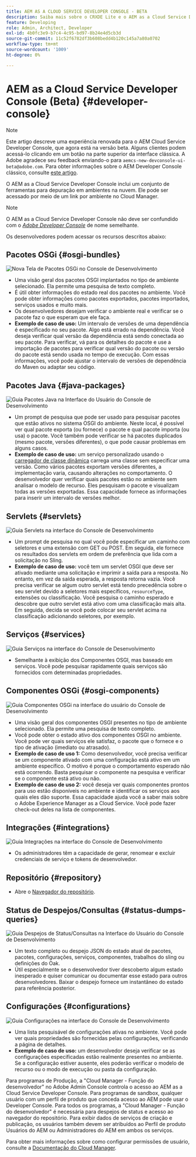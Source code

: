 ```yaml
---
title: AEM AS A CLOUD SERVICE DEVELOPER CONSOLE - BETA
description: Saiba mais sobre o CRXDE Lite e o AEM as a Cloud Service Developer Console.
feature: Developing
role: Admin, Architect, Developer
exl-id: 4b0fc3e9-b7c4-4c95-bd97-8b24e4d5cb3d
source-git-commit: 11c52f6782df3b608bedd4b120c145a7a80a0702
workflow-type: tm+mt
source-wordcount: '1009'
ht-degree: 0%

---
```


# AEM as a Cloud Service Developer Console (Beta) {#developer-console}

>[!NOTE]
>
>Este artigo descreve uma experiência renovada para o AEM Cloud Service Developer Console, que agora está na versão beta. Alguns clientes podem acessá-lo clicando em um botão na parte superior da interface clássica. A Adobe agradece seu feedback enviando-o para `aemcs-new-devconsole-ui-beta@adobe.com`. Para obter informações sobre o AEM Developer Console clássico, consulte [este artigo](/help/implementing/developing/introduction/development-guidelines.md#crxde-lite-and-developer-console).

O AEM as a Cloud Service Developer Console inclui um conjunto de ferramentas para depuração em ambientes na nuvem. Ele pode ser acessado por meio de um link por ambiente no Cloud Manager.

>[!NOTE]
>O AEM as a Cloud Service Developer Console não deve ser confundido com o [*Adobe Developer Console*](https://developer.adobe.com/developer-console/) de nome semelhante.
>


<!--
There are multiple ways of accessing it:

1. Launch from Cloud Manager  

1. Type a url that can be determined by adjusting the Author or Publish service urls as follows:
   ```  
   https://dev-console/-<namespace>.<cluster>.dev.adobeaemcloud.com
   ```  

1. As a shortcut, the following Cloud Manager CLI command can be used to launch the AEM as a Cloud Service Developer Console based on an environment parameter described below:    
   ```
   aio cloudmanager:open-developer-console <ENVIRONMENTID> --programId <PROGRAMID>
   ```
-->

Os desenvolvedores podem acessar os recursos descritos abaixo:

## Pacotes OSGi {#osgi-bundles}

![Nova Tela de Pacotes OSGi no Console de Desenvolvimento](/help/implementing/developing/introduction/assets/osgi-bundles.png)

* Uma visão geral dos pacotes OSGI implantados no tipo de ambiente selecionado. Ela permite uma pesquisa de texto completo.
* É útil obter informações do estado real dos pacotes no ambiente. Você pode obter informações como pacotes exportados, pacotes importados, serviços usados e muito mais.
* Os desenvolvedores desejam verificar o ambiente real e verificar se o pacote faz o que esperam que ele faça.
* **Exemplo de caso de uso:** Um intervalo de versões de uma dependência é especificado no seu pacote. Algo está errado na dependência. Você deseja verificar qual versão da dependência está sendo conectada ao seu pacote. Para verificar, vá para os detalhes do pacote e use a importação de pacotes para verificar qual versão do pacote ou versão do pacote está sendo usada no tempo de execução. Com essas informações, você pode ajustar o intervalo de versões de dependência do Maven ou adaptar seu código.

## Pacotes Java {#java-packages}

![Guia Pacotes Java na Interface do Usuário do Console de Desenvolvimento](/help/implementing/developing/introduction/assets/java-packages-dev-console-ui.png)

* Um prompt de pesquisa que pode ser usado para pesquisar pacotes que estão ativos no sistema OSGI do ambiente. Neste local, é possível ver qual pacote exporta (ou fornece) o pacote e qual pacote importa (ou usa) o pacote. Você também pode verificar se há pacotes duplicados (mesmo pacote, versões diferentes), o que pode causar problemas em alguns casos.
* **Exemplo de caso de uso:** um serviço personalizado usando o [carregador de classe dinâmica](https://sling.apache.org/apidocs/sling9/org/apache/sling/commons/classloader/DynamicClassLoaderManager.html) carrega uma classe sem especificar uma versão. Como vários pacotes exportam versões diferentes, a implementação varia, causando alterações no comportamento. O desenvolvedor quer verificar quais pacotes estão no ambiente sem analisar o modelo de recurso. Eles pesquisam o pacote e visualizam todas as versões exportadas. Essa capacidade fornece as informações para inserir um intervalo de versões melhor.

## Servlets {#servlets}

![Guia Servlets na interface do Console de Desenvolvimento](/help/implementing/developing/introduction/assets/servlets-dev-console-ui.png)

* Um prompt de pesquisa no qual você pode especificar um caminho com seletores e uma extensão com GET ou POST. Em seguida, ele fornece os resultados dos servlets em ordem de preferência que lida com a solicitação no Sling.
* **Exemplo de caso de uso:** você tem um servlet OSGI que deve ser ativado mediante uma solicitação e imprimir a saída para a resposta. No entanto, em vez da saída esperada, a resposta retorna vazia. Você precisa verificar se algum outro servlet está tendo precedência sobre o seu servlet devido a seletores mais específicos, `resourceType`, extensões ou classificação. Você pesquisa o caminho esperado e descobre que outro servlet está ativo com uma classificação mais alta. Em seguida, decida se você pode colocar seu servlet acima na classificação adicionando seletores, por exemplo.

## Serviços {#services}

![Guia Serviços na interface do Console de Desenvolvimento](/help/implementing/developing/introduction/assets/services-dev-console.png)

* Semelhante à exibição dos Componentes OSGI, mas baseado em serviços. Você pode pesquisar rapidamente quais serviços são fornecidos com determinadas propriedades.

## Componentes OSGi {#osgi-components}

![Guia Componentes OSGi na interface do usuário do Console de Desenvolvimento](/help/implementing/developing/introduction/assets/osgi-components-dev-console.png)

* Uma visão geral dos componentes OSGI presentes no tipo de ambiente selecionado. Ela permite uma pesquisa de texto completo.
* Você pode obter o estado ativo dos componentes OSGI no ambiente. Você pode ver quais serviços ele satisfaz, o pacote que o fornece e o tipo de ativação (imediato ou atrasado).
* **Exemplo de caso de uso 1:** Como desenvolvedor, você precisa verificar se um componente ativado com uma configuração está ativo em um ambiente específico. O motivo é porque o comportamento esperado não está ocorrendo. Basta pesquisar o componente na pesquisa e verificar se o componente está ativo ou não.
* **Exemplo de caso de uso 2:** você deseja ver quais componentes prontos para uso estão disponíveis no ambiente e identificar os serviços aos quais eles dão suporte. Essa capacidade ajuda você a saber mais sobre o Adobe Experience Manager as a Cloud Service. Você pode fazer check-out deles na lista de componentes.

## Integrações {#integrations}

![Guia Integrações na interface do Console de Desenvolvimento](/help/implementing/developing/introduction/assets/integrations-dev-console-ui.png)

* Os administradores têm a capacidade de gerar, renomear e excluir credenciais de serviço e tokens de desenvolvedor.

## Repositório {#repository}

* Abre o [Navegador do repositório](/help/implementing/developing/tools/repository-browser.md).

## Status de Despejos/Consultas {#status-dumps-queries}

![Guia Despejos de Status/Consultas na Interface do Usuário do Console de Desenvolvimento](/help/implementing/developing/introduction/assets/status-dumps-queries.png)

* Um texto completo ou despejo JSON do estado atual de pacotes, pacotes, configurações, serviços, componentes, trabalhos do sling ou definições do Oak.
* Útil especialmente se o desenvolvedor tiver descoberto algum estado inesperado e quiser comunicar ou documentar esse estado para outros desenvolvedores. Baixar o despejo fornece um instantâneo do estado para referência posterior.

## Configurações {#configurations}

![Guia Configurações na interface do Console de Desenvolvimento](/help/implementing/developing/introduction/assets/configurations-dev-console.png)

* Uma lista pesquisável de configurações ativas no ambiente. Você pode ver quais propriedades são fornecidas pelas configurações, verificando a página de detalhes.
* **Exemplo de caso de uso:** um desenvolvedor deseja verificar se as configurações especificadas estão realmente presentes no ambiente. Se a configuração estiver ausente, eles poderão verificar o modelo de recurso ou o modo de execução ou pasta da configuração.

Para programas de Produção, a &quot;Cloud Manager - Função do desenvolvedor&quot; no Adobe Admin Console controla o acesso ao AEM as a Cloud Service Developer Console. Para programas de sandbox, qualquer usuário com um perfil de produto que conceda acesso ao AEM pode usar o Developer Console. Para todos os programas, a &quot;Cloud Manager - Função do desenvolvedor&quot; é necessária para despejos de status e acesso ao navegador do repositório. Para exibir dados de serviços de criação e publicação, os usuários também devem ser atribuídos ao Perfil de produto Usuários do AEM ou Administradores do AEM em ambos os serviços.

Para obter mais informações sobre como configurar permissões de usuário, consulte a [Documentação do Cloud Manager](https://experienceleague.adobe.com/en/docs/experience-manager-cloud-manager/content/requirements/users-and-roles).

